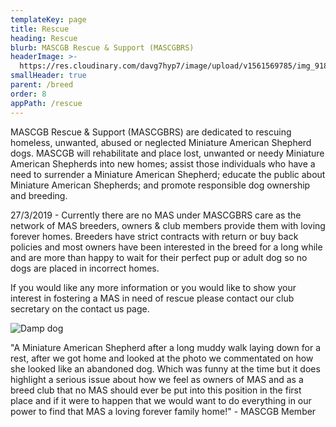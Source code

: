 ```yaml
---
templateKey: page
title: Rescue
heading: Rescue
blurb: MASCGB Rescue & Support (MASCGBRS)
headerImage: >-
  https://res.cloudinary.com/davg7hyp7/image/upload/v1561569785/img_9189_eub7ol.png
smallHeader: true
parent: /breed
order: 8
appPath: /rescue
---
```


MASCGB Rescue & Support (MASCGBRS) are dedicated to rescuing homeless, unwanted, abused or neglected Miniature American Shepherd dogs. MASCGB will rehabilitate and place lost, unwanted or needy Miniature American Shepherds into new homes; assist those individuals who have a need to surrender a Miniature American Shepherd; educate the public about Miniature American Shepherds; and promote responsible dog ownership and breeding.

27/3/2019 - Currently there are no MAS under MASCGBRS care as the network of MAS breeders, owners & club members provide them with loving forever homes. Breeders have strict contracts with return or buy back policies and most owners have been interested in the breed for a long while and are more than happy to wait for their perfect pup or adult dog so no dogs are placed in incorrect homes.

If you would like any more information or you would like to show your interest in fostering a MAS in need of rescue please contact our club secretary on the contact us page.

![Damp dog](https://res.cloudinary.com/davg7hyp7/image/upload/v1561569779/img_20190329_141844_rwbnnq.jpg 'Damp dog')

"A Miniature American Shepherd after a long muddy walk laying down for a rest, after we got home and looked at the photo we commentated on how she looked like an abandoned dog. Which was funny at the time but it does highlight a serious issue about how we feel as owners of MAS and as a breed club that no MAS should ever be put into this position in the first place and if it were to happen that we would want to do everything in our power to find that MAS a loving forever family home!" - MASCGB Member
